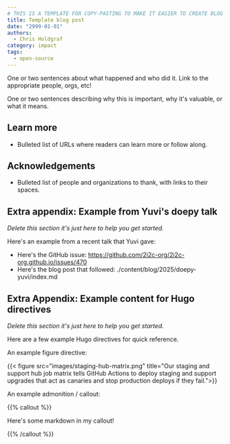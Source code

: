 ```yaml
---
# THIS IS A TEMPLATE FOR COPY-PASTING TO MAKE IT EASIER TO CREATE BLOG POSTS
title: Template blog post
date: "2999-01-01"
authors:
  - Chris Holdgraf
category: impact
tags:
  - open-source
---
```


One or two sentences about what happened and who did it. Link to the appropriate people, orgs, etc!

One or two sentences describing why this is important, why it's valuable, or what it means.

## Learn more

- Bulleted list of URLs where readers can learn more or follow along.

## Acknowledgements

- Bulleted list of people and organizations to thank, with links to their spaces.

## Extra appendix: Example from Yuvi's doepy talk

_Delete this section it's just here to help you get started._

Here's an example from a recent talk that Yuvi gave:

- Here's the GitHub issue: https://github.com/2i2c-org/2i2c-org.github.io/issues/470
- Here's the blog post that followed: ./content/blog/2025/doepy-yuvi/index.md

## Extra Appendix: Example content for Hugo directives

_Delete this section it's just here to help you get started._

Here are a few example Hugo directives for quick reference.

An example figure directive:

{{< figure src="images/staging-hub-matrix.png" title="Our staging and support hub job matrix tells GitHub Actions to deploy staging and support upgrades that act as canaries and stop production deploys if they fail.">}}

An example admonition / callout:

{{% callout %}}

Here's some markdown in my callout!

{{% /callout %}}
